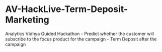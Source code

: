 # AV-HackLive-Term-Deposit-Marketing
Analytics Vidhya Guided Hackathon - Predict whether the customer will subscribe to the focus product for the campaign - Term Deposit after the campaign
